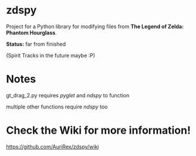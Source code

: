 # zdspy

Project for a Python library for modifying files from **The Legend of Zelda: Phantom Hourglass**.

**Status:** far from finished

(Spirit Tracks in the future maybe :P)


# Notes

gt_drag_2.py requires *pyglet* and *ndspy* to function

multiple other functions require *ndspy* too

# Check the Wiki for more information!

https://github.com/AuriRex/zdspy/wiki
